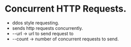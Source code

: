 # Concurrent HTTP Requests. 

- ddos style requesting.
- sends http requests concurrently.
- --url -> url to send request to
- --count -> number of concurrent requests to send.
